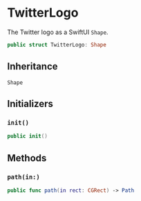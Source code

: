 # TwitterLogo

The Twitter logo as a SwiftUI `Shape`.

``` swift
public struct TwitterLogo: Shape
```

## Inheritance

`Shape`

## Initializers

### `init()`

``` swift
public init()
```

## Methods

### `path(in:)`

``` swift
public func path(in rect: CGRect) -> Path
```
